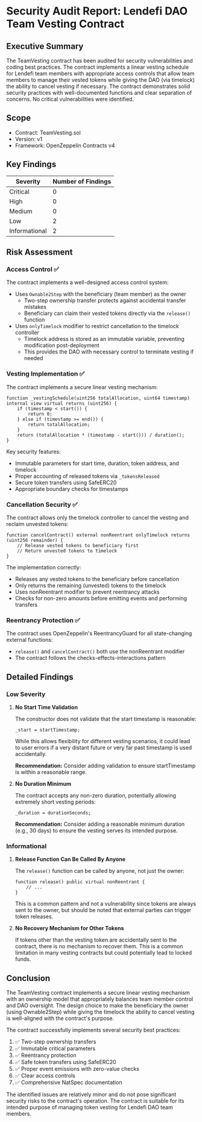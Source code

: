 # Security Audit Report: Lendefi DAO Team Vesting Contract

## Executive Summary

The TeamVesting contract has been audited for security vulnerabilities and coding best practices. The contract implements a linear vesting schedule for Lendefi team members with appropriate access controls that allow team members to manage their vested tokens while giving the DAO (via timelock) the ability to cancel vesting if necessary. The contract demonstrates solid security practices with well-documented functions and clear separation of concerns. No critical vulnerabilities were identified.

## Scope

- Contract: TeamVesting.sol
- Version: v1
- Framework: OpenZeppelin Contracts v4

## Key Findings

| Severity | Number of Findings |
|----------|-------------------|
| Critical | 0                 |
| High     | 0                 |
| Medium   | 0                 |
| Low      | 2                 |
| Informational | 2           |

## Risk Assessment

### Access Control ✅
The contract implements a well-designed access control system:

- Uses `Ownable2Step` with the beneficiary (team member) as the owner
  - Two-step ownership transfer protects against accidental transfer mistakes
  - Beneficiary can claim their vested tokens directly via the `release()` function
- Uses `onlyTimelock` modifier to restrict cancellation to the timelock controller
  - Timelock address is stored as an immutable variable, preventing modification post-deployment
  - This provides the DAO with necessary control to terminate vesting if needed

### Vesting Implementation ✅
The contract implements a secure linear vesting mechanism:

```solidity
function _vestingSchedule(uint256 totalAllocation, uint64 timestamp) internal view virtual returns (uint256) {
    if (timestamp < start()) {
        return 0;
    } else if (timestamp >= end()) {
        return totalAllocation;
    }
    return (totalAllocation * (timestamp - start())) / duration();
}
```

Key security features:
- Immutable parameters for start time, duration, token address, and timelock
- Proper accounting of released tokens via `_tokensReleased`
- Secure token transfers using SafeERC20
- Appropriate boundary checks for timestamps

### Cancellation Security ✅
The contract allows only the timelock controller to cancel the vesting and reclaim unvested tokens:

```solidity
function cancelContract() external nonReentrant onlyTimelock returns (uint256 remainder) {
    // Release vested tokens to beneficiary first
    // Return unvested tokens to timelock
}
```

The implementation correctly:
- Releases any vested tokens to the beneficiary before cancellation
- Only returns the remaining (unvested) tokens to the timelock
- Uses nonReentrant modifier to prevent reentrancy attacks
- Checks for non-zero amounts before emitting events and performing transfers

### Reentrancy Protection ✅
The contract uses OpenZeppelin's ReentrancyGuard for all state-changing external functions:
- `release()` and `cancelContract()` both use the nonReentrant modifier
- The contract follows the checks-effects-interactions pattern

## Detailed Findings

### Low Severity

1. **No Start Time Validation**
   
   The constructor does not validate that the start timestamp is reasonable:
   
   ```solidity
   _start = startTimestamp;
   ```
   
   While this allows flexibility for different vesting scenarios, it could lead to user errors if a very distant future or very far past timestamp is used accidentally.
   
   **Recommendation:** Consider adding validation to ensure startTimestamp is within a reasonable range.

2. **No Duration Minimum**
   
   The contract accepts any non-zero duration, potentially allowing extremely short vesting periods:
   
   ```solidity
   _duration = durationSeconds;
   ```
   
   **Recommendation:** Consider adding a reasonable minimum duration (e.g., 30 days) to ensure the vesting serves its intended purpose.

### Informational

1. **Release Function Can Be Called By Anyone**
   
   The `release()` function can be called by anyone, not just the owner:
   
   ```solidity
   function release() public virtual nonReentrant {
       // ...
   }
   ```
   
   This is a common pattern and not a vulnerability since tokens are always sent to the owner, but should be noted that external parties can trigger token releases.

2. **No Recovery Mechanism for Other Tokens**
   
   If tokens other than the vesting token are accidentally sent to the contract, there is no mechanism to recover them. This is a common limitation in many vesting contracts but could potentially lead to locked funds.

## Conclusion

The TeamVesting contract implements a secure linear vesting mechanism with an ownership model that appropriately balances team member control and DAO oversight. The design choice to make the beneficiary the owner (using Ownable2Step) while giving the timelock the ability to cancel vesting is well-aligned with the contract's purpose.

The contract successfully implements several security best practices:
1. ✅ Two-step ownership transfers
2. ✅ Immutable critical parameters
3. ✅ Reentrancy protection
4. ✅ Safe token transfers using SafeERC20
5. ✅ Proper event emissions with zero-value checks
6. ✅ Clear access controls
7. ✅ Comprehensive NatSpec documentation

The identified issues are relatively minor and do not pose significant security risks to the contract's operation. The contract is suitable for its intended purpose of managing token vesting for Lendefi DAO team members.